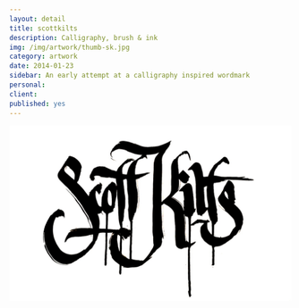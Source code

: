 ```yaml
---
layout: detail
title: scottkilts
description: Calligraphy, brush & ink
img: /img/artwork/thumb-sk.jpg
category: artwork
date: 2014-01-23
sidebar: An early attempt at a calligraphy inspired wordmark
personal: 
client:
published: yes
---
```

![sk](/img/artwork/scottkilts-1200w.jpg)